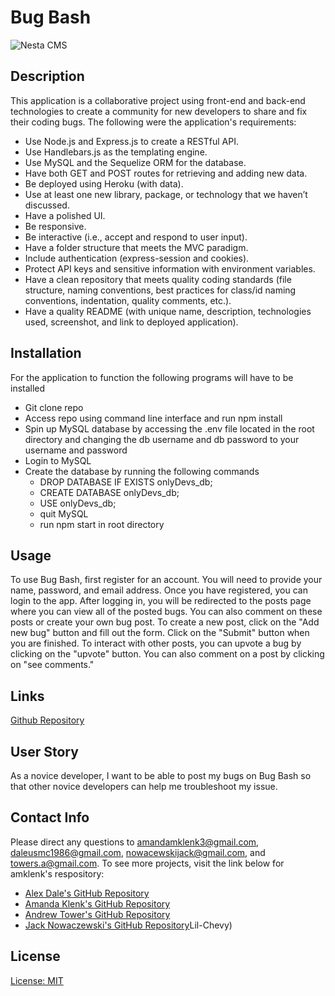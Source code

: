 # Bug Bash
![Nesta CMS](homepage.png)





## Description
This application is a collaborative project using front-end and back-end technologies to create a
 community for new developers to share and fix their coding bugs. The following were the application's requirements:
- Use Node.js and Express.js to create a RESTful API.
- Use Handlebars.js as the templating engine.
- Use MySQL and the Sequelize ORM for the database.
- Have both GET and POST routes for retrieving and adding new data.
- Be deployed using Heroku (with data).
- Use at least one new library, package, or technology that we haven’t discussed.
- Have a polished UI.
- Be responsive.
- Be interactive (i.e., accept and respond to user input).
- Have a folder structure that meets the MVC paradigm.
- Include authentication (express-session and cookies).
- Protect API keys and sensitive information with environment variables.
- Have a clean repository that meets quality coding standards (file structure, naming conventions, best practices for class/id naming conventions, indentation, quality comments, etc.).
- Have a quality README (with unique name, description, technologies used, screenshot, and link to deployed application).


## Installation
For the application to function the following programs will have to be installed

- Git clone repo
- Access repo using command line interface and run npm install
- Spin up MySQL database by accessing the .env file located in the root directory and changing the db   username and db password to your username and password
- Login to MySQL
- Create the database by running the following commands 
   * DROP DATABASE IF EXISTS onlyDevs_db;
   * CREATE DATABASE onlyDevs_db;
   * USE onlyDevs_db;
   * quit MySQL
   * run npm start in root directory




## Usage

To use Bug Bash, first register for an account. You will need to provide your name, password, and email address. Once you have registered, you can login to the app. After logging in, you will be redirected to the posts page where you can view all of the posted bugs. You can also comment on these posts or create your own bug post. To create a new post, click on the "Add new bug" button and fill out the form. Click on the "Submit" button when you are finished. To interact with other posts, you can upvote a bug by clicking on the "upvote" button. You can also comment on a post by clicking on "see comments."









## Links

[Github Repository](https://github.com/amklenk/New-Dev-Forum.git)





## User Story


As a novice developer, I want to be able to post my bugs on Bug Bash so that other novice developers can help me troubleshoot my issue.






## Contact Info

Please direct any questions to amandamklenk3@gmail.com, daleusmc1986@gmail.com, nowacewskijack@gmail.com, and towers.a@gmail.com. To see more projects, visit the link below for amklenk's respository:
- [Alex Dale's GitHub Repository](https://github.com/Riftsail)
- [Amanda Klenk's GitHub Repository](https://github.com/amklenk)
- [Andrew Tower's GitHub Repository](https://github.com/glo6al)
- [Jack Nowaczewski's GitHub Repository](https://github.com/Lil-Chevy)Lil-Chevy)





## License

[License: MIT](https://opensource.org/licenses/MIT)